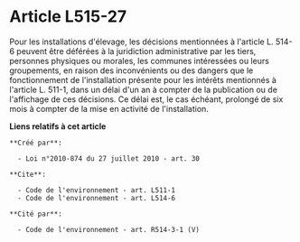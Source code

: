 # Article L515-27

Pour les installations d'élevage, les décisions mentionnées à l'article L. 514-6 peuvent être déférées à la juridiction
administrative par les tiers, personnes physiques ou morales, les communes intéressées ou leurs groupements, en raison des
inconvénients ou des dangers que le fonctionnement de l'installation présente pour les intérêts mentionnés à l'article L.
511-1, dans un délai d'un an à compter de la publication ou de l'affichage de ces décisions. Ce délai est, le cas échéant,
prolongé de six mois à compter de la mise en activité de l'installation.

**Liens relatifs à cet article**

	**Créé par**:

	  - Loi n°2010-874 du 27 juillet 2010 - art. 30

	**Cite**:

	  - Code de l'environnement - art. L511-1
	  - Code de l'environnement - art. L514-6

	**Cité par**:

	  - Code de l'environnement - art. R514-3-1 (V)
